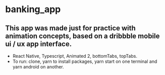 # banking_app
## This app was made just for practice with animation concepts, based on a dribbble mobile ui / ux app interface.
- React Native, Typescript, Animated 2, bottomTabs, topTabs.
- To run: clone, yarn to install packages, yarn start on one terminal and yarn android on another.
